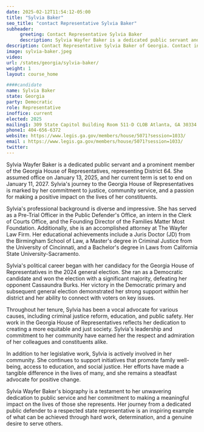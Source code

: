 ```yaml
---
date: 2025-02-12T11:54:12-05:00
title: "Sylvia Baker"
seo_title: "contact Representative Sylvia Baker"
subheader:
     greeting: Contact Representative Sylvia Baker
     description: Sylvia Wayfer Baker is a dedicated public servant and a prominent member of the Georgia House of Representatives, representing District 64. She assumed office on January 13, 2025, and her current term is set to end on January 11, 2027.
description: Contact Representative Sylvia Baker of Georgia. Contact information for Sylvia Baker includes email address, phone number, and mailing address.
image: sylvia-baker.jpeg
video:
url: /states/georgia/sylvia-baker/
weight: 1
layout: course_home

####candidate
name: Sylvia Baker
state: Georgia
party: Democratic
role: Representative
inoffice: current
elected: 2025
mailing1: 309 State Capitol Building Room 511-D CLOB Atlanta, GA 30334
phone1: 404-656-6372
website: https://www.legis.ga.gov/members/house/5071?session=1033/
email : https://www.legis.ga.gov/members/house/5071?session=1033/
twitter: 
---
```

Sylvia Wayfer Baker is a dedicated public servant and a prominent member of the Georgia House of Representatives, representing District 64. She assumed office on January 13, 2025, and her current term is set to end on January 11, 2027. Sylvia's journey to the Georgia House of Representatives is marked by her commitment to justice, community service, and a passion for making a positive impact on the lives of her constituents.

Sylvia's professional background is diverse and impressive. She has served as a Pre-Trial Officer in the Public Defender's Office, an intern in the Clerk of Courts Office, and the Founding Director of the Families Matter Most Foundation. Additionally, she is an accomplished attorney at The Wayfer Law Firm. Her educational achievements include a Juris Doctor (JD) from the Birmingham School of Law, a Master's degree in Criminal Justice from the University of Cincinnati, and a Bachelor's degree in Laws from California State University-Sacramento.

Sylvia's political career began with her candidacy for the Georgia House of Representatives in the 2024 general election. She ran as a Democratic candidate and won the election with a significant majority, defeating her opponent Cassaundra Burks. Her victory in the Democratic primary and subsequent general election demonstrated her strong support within her district and her ability to connect with voters on key issues.

Throughout her tenure, Sylvia has been a vocal advocate for various causes, including criminal justice reform, education, and public safety. Her work in the Georgia House of Representatives reflects her dedication to creating a more equitable and just society. Sylvia's leadership and commitment to her community have earned her the respect and admiration of her colleagues and constituents alike.

In addition to her legislative work, Sylvia is actively involved in her community. She continues to support initiatives that promote family well-being, access to education, and social justice. Her efforts have made a tangible difference in the lives of many, and she remains a steadfast advocate for positive change.

Sylvia Wayfer Baker's biography is a testament to her unwavering dedication to public service and her commitment to making a meaningful impact on the lives of those she represents. Her journey from a dedicated public defender to a respected state representative is an inspiring example of what can be achieved through hard work, determination, and a genuine desire to serve others.
